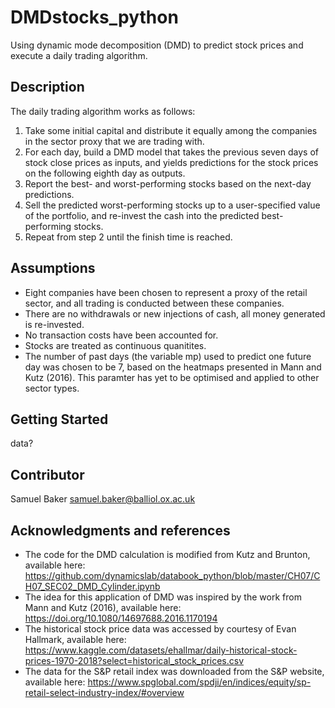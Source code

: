 # DMDstocks_python
Using dynamic mode decomposition (DMD) to predict stock prices and execute a daily trading algorithm.

## Description
The daily trading algorithm works as follows:
1. Take some initial capital and distribute it equally among the companies in the sector proxy that we are trading with.
2. For each day, build a DMD model that takes the previous seven days of stock close prices as inputs, and yields predictions for the stock prices on the following eighth day as outputs.
3. Report the best- and worst-performing stocks based on the next-day predictions.
4. Sell the predicted worst-performing stocks up to a user-specified value of the portfolio, and re-invest the cash into the predicted best-performing stocks.
5. Repeat from step 2 until the finish time is reached.

## Assumptions
* Eight companies have been chosen to represent a proxy of the retail sector, and all trading is conducted between these companies.
* There are no withdrawals or new injections of cash, all money generated is re-invested.
* No transaction costs have been accounted for.
* Stocks are treated as continuous quanitites.
* The number of past days (the variable mp) used to predict one future day was chosen to be 7, based on the heatmaps presented in Mann and Kutz (2016). This paramter has yet to be optimised and applied to other sector types.

## Getting Started
data? 

## Contributor
Samuel Baker
samuel.baker@balliol.ox.ac.uk

## Acknowledgments and references
* The code for the DMD calculation is modified from Kutz and Brunton, available here: https://github.com/dynamicslab/databook_python/blob/master/CH07/CH07_SEC02_DMD_Cylinder.ipynb
* The idea for this application of DMD was inspired by the work from Mann and Kutz (2016), available here: https://doi.org/10.1080/14697688.2016.1170194
* The historical stock price data was accessed by courtesy of Evan Hallmark, available here: https://www.kaggle.com/datasets/ehallmar/daily-historical-stock-prices-1970-2018?select=historical_stock_prices.csv
* The data for the S&P retail index was downloaded from the S&P website, available here: https://www.spglobal.com/spdji/en/indices/equity/sp-retail-select-industry-index/#overview
